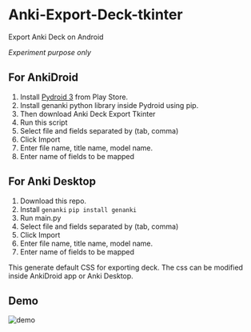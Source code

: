 # Anki-Export-Deck-tkinter
Export Anki Deck on Android

*Experiment purpose only*

## For AnkiDroid
1. Install [Pydroid 3](https://play.google.com/store/apps/details?id=ru.iiec.pydroid3) from Play Store. 
2. Install genanki python library inside Pydroid using pip.
3. Then download Anki Deck Export Tkinter 
4. Run this script 
5. Select file and fields separated by (tab, comma)
6. Click Import
7. Enter file name, title name, model name.
8. Enter name of fields to be mapped

## For Anki Desktop
1. Download this repo.
2. Install ```genanki```
```pip install genanki```
3. Run main.py
5. Select file and fields separated by (tab, comma)
6. Click Import
7. Enter file name, title name, model name.
8. Enter name of fields to be mapped

This generate default CSS for exporting deck. The css can be modified inside AnkiDroid app or Anki Desktop. 

## Demo
![demo](https://raw.githubusercontent.com/infinyte7/Anki-Export-Deck-tkinter/master/export_deck_demo.gif)
